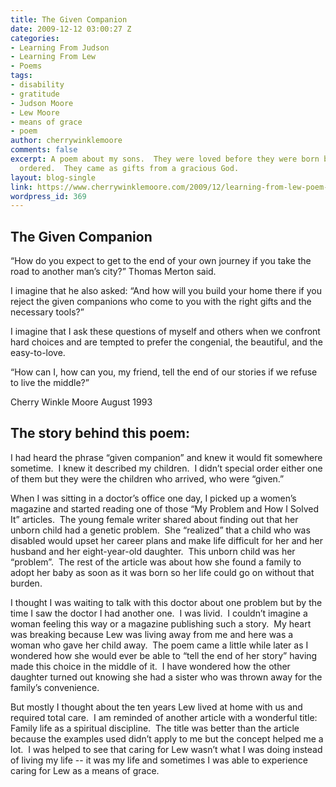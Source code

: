 ```yaml
---
title: The Given Companion
date: 2009-12-12 03:00:27 Z
categories:
- Learning From Judson
- Learning From Lew
- Poems
tags:
- disability
- gratitude
- Judson Moore
- Lew Moore
- means of grace
- poem
author: cherrywinklemoore
comments: false
excerpt: A poem about my sons.  They were loved before they were born but not special
  ordered.  They came as gifts from a gracious God.
layout: blog-single
link: https://www.cherrywinklemoore.com/2009/12/learning-from-lew-poem-the-given-companion/
wordpress_id: 369
---
```


## The Given Companion


“How do you expect
to get to the end of your own journey
if you take the road
to another man’s city?”
Thomas Merton said.

I imagine that he also asked:
“And how will you build your home there
if you reject the given companions
who come to you with the right gifts
and the necessary tools?”

I imagine that I ask these questions
of myself and others
when we confront hard choices
and are tempted to prefer the congenial, the beautiful,
and the easy-to-love.

“How can I, how can you, my friend,
tell the end of our stories
if we refuse to live the middle?”

Cherry Winkle Moore
August 1993


## The story behind this poem:


I had heard the phrase “given companion” and knew it would fit somewhere sometime.  I knew it described my children.  I didn’t special order either one of them but they were the children who arrived, who were “given.”

When I was sitting in a doctor’s office one day, I picked up a women’s magazine and started reading one of those “My Problem and How I Solved It” articles.  The young female writer shared about finding out that her unborn child had a genetic problem.  She “realized” that a child who was disabled would upset her career plans and make life difficult for her and her husband and her eight-year-old daughter.  This unborn child was her “problem”.  The rest of the article was about how she found a family to adopt her baby as soon as it was born so her life could go on without that burden.

I thought I was waiting to talk with this doctor about one problem but by the time I saw the doctor I had another one.  I was livid.  I couldn’t imagine a woman feeling this way or a magazine publishing such a story.  My heart was breaking because Lew was living away from me and here was a woman who gave her child away.  The poem came a little while later as I wondered how she would ever be able to “tell the end of her story” having made this choice in the middle of it.  I have wondered how the other daughter turned out knowing she had a sister who was thrown away for the family’s convenience.

But mostly I thought about the ten years Lew lived at home with us and required total care.  I am reminded of another article with a wonderful title: Family life as a spiritual discipline.  The title was better than the article because the examples used didn’t apply to me but the concept helped me a lot.  I was helped to see that caring for Lew wasn’t what I was doing instead of living my life -- it was my life and sometimes I was able to experience caring for Lew as a means of grace.
